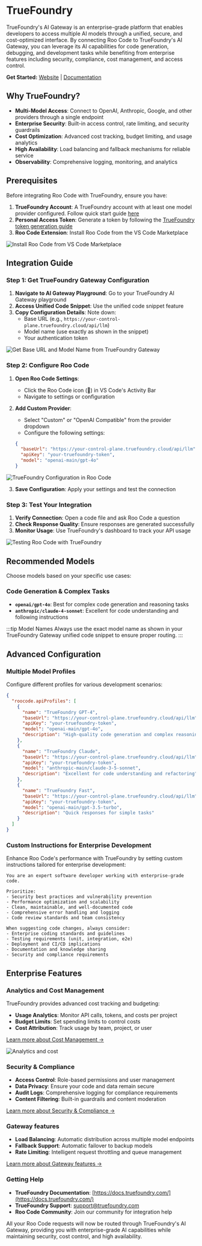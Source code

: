 # TrueFoundry

TrueFoundry's AI Gateway is an enterprise-grade platform that enables developers to access multiple AI models through a unified, secure, and cost-optimized interface. By connecting Roo Code to TrueFoundry's AI Gateway, you can leverage its AI capabilities for code generation, debugging, and development tasks while benefiting from enterprise features including security, compliance, cost management, and access control.

**Get Started:** [Website](https://www.truefoundry.com/ai-gateway) | [Documentation](https://docs.truefoundry.com/gateway/intro-to-llm-gateway) 

## Why TrueFoundry?

- **Multi-Model Access**: Connect to OpenAI, Anthropic, Google, and other providers through a single endpoint
- **Enterprise Security**: Built-in access control, rate limiting, and security guardrails
- **Cost Optimization**: Advanced cost tracking, budget limiting, and usage analytics
- **High Availability**: Load balancing and fallback mechanisms for reliable service
- **Observability**: Comprehensive logging, monitoring, and analytics

## Prerequisites

Before integrating Roo Code with TrueFoundry, ensure you have:

1. **TrueFoundry Account**: A TrueFoundry account with at least one model provider configured. Follow quick start guide [here](https://docs.truefoundry.com/gateway/quick-start)
2. **Personal Access Token**: Generate a token by following the [TrueFoundry token generation guide](https://docs.truefoundry.com/gateway/authentication)
3. **Roo Code Extension**: Install Roo Code from the VS Code Marketplace

![Install Roo Code from VS Code Marketplace](/img/truefoundry/roo-code-marketplace-install.png)

## Integration Guide

### Step 1: Get TrueFoundry Gateway Configuration

1. **Navigate to AI Gateway Playground**: Go to your TrueFoundry AI Gateway playground
2. **Access Unified Code Snippet**: Use the unified code snippet feature
3. **Copy Configuration Details**: Note down:
   - Base URL (e.g., `https://your-control-plane.truefoundry.cloud/api/llm`)
   - Model name (use exactly as shown in the snippet)
   - Your authentication token

![Get Base URL and Model Name from TrueFoundry Gateway](/img/truefoundry/unified-code-tfy.png)

### Step 2: Configure Roo Code

1. **Open Roo Code Settings**: 
   - Click the Roo Code icon (🦘) in VS Code's Activity Bar
   - Navigate to settings or configuration

2. **Add Custom Provider**:
   - Select "Custom" or "OpenAI Compatible" from the provider dropdown
   - Configure the following settings:

   ```json
   {
     "baseUrl": "https://your-control-plane.truefoundry.cloud/api/llm",
     "apiKey": "your-truefoundry-token",
     "model": "openai-main/gpt-4o"
   }
   ```

![TrueFoundry Configuration in Roo Code](/img/truefoundry/roo-code-truefoundry-config.png)

3. **Save Configuration**: Apply your settings and test the connection

### Step 3: Test Your Integration

1. **Verify Connection**: Open a code file and ask Roo Code a question
2. **Check Response Quality**: Ensure responses are generated successfully
3. **Monitor Usage**: Use TrueFoundry's dashboard to track your API usage

![Testing Roo Code with TrueFoundry](/img/truefoundry/roo-code-test-integration.png)

## Recommended Models

Choose models based on your specific use cases:

### **Code Generation & Complex Tasks**
- **`openai/gpt-4o`**: Best for complex code generation and reasoning tasks
- **`anthropic/claude-4-sonnet`**: Excellent for code understanding and following instructions


:::tip Model Names
Always use the exact model name as shown in your TrueFoundry Gateway unified code snippet to ensure proper routing.
:::

## Advanced Configuration

### Multiple Model Profiles

Configure different profiles for various development scenarios:

```json
{
  "roocode.apiProfiles": [
    {
      "name": "TrueFoundry GPT-4",
      "baseUrl": "https://your-control-plane.truefoundry.cloud/api/llm",
      "apiKey": "your-truefoundry-token",
      "model": "openai-main/gpt-4o",
      "description": "High-quality code generation and complex reasoning"
    },
    {
      "name": "TrueFoundry Claude",
      "baseUrl": "https://your-control-plane.truefoundry.cloud/api/llm",
      "apiKey": "your-truefoundry-token",
      "model": "anthropic-main/claude-3-5-sonnet",
      "description": "Excellent for code understanding and refactoring"
    },
    {
      "name": "TrueFoundry Fast",
      "baseUrl": "https://your-control-plane.truefoundry.cloud/api/llm",
      "apiKey": "your-truefoundry-token",
      "model": "openai-main/gpt-3.5-turbo",
      "description": "Quick responses for simple tasks"
    }
  ]
}
```

### Custom Instructions for Enterprise Development

Enhance Roo Code's performance with TrueFoundry by setting custom instructions tailored for enterprise development:

```
You are an expert software developer working with enterprise-grade code.

Prioritize:
- Security best practices and vulnerability prevention
- Performance optimization and scalability
- Clean, maintainable, and well-documented code
- Comprehensive error handling and logging
- Code review standards and team consistency

When suggesting code changes, always consider:
- Enterprise coding standards and guidelines
- Testing requirements (unit, integration, e2e)
- Deployment and CI/CD implications
- Documentation and knowledge sharing
- Security and compliance requirements
```

## Enterprise Features

### Analytics and Cost Management

TrueFoundry provides advanced cost tracking and budgeting:

- **Usage Analytics**: Monitor API calls, tokens, and costs per project
- **Budget Limits**: Set spending limits to control costs  
- **Cost Attribution**: Track usage by team, project, or user

[Learn more about Cost Management →](https://docs.truefoundry.com/gateway/cost-tracking)

![Analytics and cost](/img/truefoundry/gateway-metrics.png)

### Security & Compliance

- **Access Control**: Role-based permissions and user management
- **Data Privacy**: Ensure your code and data remain secure
- **Audit Logs**: Comprehensive logging for compliance requirements
- **Content Filtering**: Built-in guardrails and content moderation

[Learn more about Security & Compliance →](https://docs.truefoundry.com/gateway/guardrails-and-security)

### Gateway features

- **Load Balancing**: Automatic distribution across multiple model endpoints
- **Fallback Support**: Automatic failover to backup models
- **Rate Limiting**: Intelligent request throttling and queue management

[Learn more about Gateway features →](https://docs.truefoundry.com/gateway/load-balancing)

### Getting Help

- **TrueFoundry Documentation**: [https://docs.truefoundry.com/](https://docs.truefoundry.com/)
- **TrueFoundry Support**: [support@truefoundry.com](mailto:support@truefoundry.com)
- **Roo Code Community**: Join our community for integration help


All your Roo Code requests will now be routed through TrueFoundry's AI Gateway, providing you with enterprise-grade AI capabilities while maintaining security, cost control, and high availability.
